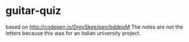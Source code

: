 # guitar-quiz

based on  http://codepen.io/DreySkee/pen/bddpqM
The notes are not the letters because this was for an italian university project.
